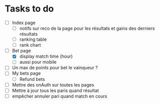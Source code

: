 # Tasks to do

- [ ] Index page
  - [ ] notifs sur reco de la page pour les résultats et gains des derniers résultats
  - [ ] ranking table
  - [ ] rank chart
- [ ] Bet page
  - [X] display match time (hour)
  - [ ] aussi pour mobile
- [ ] Un max de points pour bet le vainqueur ?
- [ ] My bets page
  - [ ] Refund bets
- [ ] Mettre des onAuth sur toutes les pages
- [ ] Mettre à jour tous les paris quand résultat
- [ ] empêcher annuler pari quand match en cours
